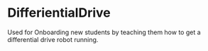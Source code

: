 # DifferientialDrive
Used for Onboarding new students by teaching them how to get a differential drive robot running.

